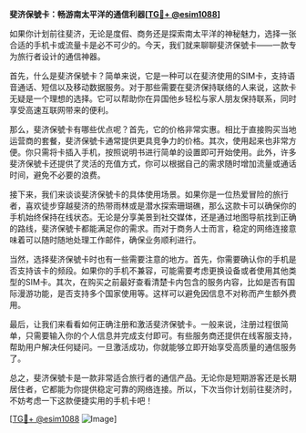 **斐济保號卡：畅游南太平洋的通信利器[[TG💪+ @esim1088](https://t.me/s/esim1088)]**

如果你计划前往斐济，无论是度假、商务还是探索南太平洋的神秘魅力，选择一张合适的手机卡或流量卡是必不可少的。今天，我们就来聊聊斐济保號卡——一款专为旅行者设计的通信神器。

首先，什么是斐济保號卡？简单来说，它是一种可以在斐济使用的SIM卡，支持语音通话、短信以及移动数据服务。对于那些需要在斐济保持联络的人来说，这款卡无疑是一个理想的选择。它可以帮助你在异国他乡轻松与家人朋友保持联系，同时享受高速互联网带来的便利。

那么，斐济保號卡有哪些优点呢？首先，它的价格非常实惠。相比于直接购买当地运营商的套餐，斐济保號卡通常提供更具竞争力的价格。其次，使用起来也非常方便。你只需将卡插入手机，按照说明书进行简单的设置即可开始使用。此外，许多斐济保號卡还提供了灵活的充值方式，你可以根据自己的需求随时增加流量或通话时间，避免不必要的浪费。

接下来，我们来谈谈斐济保號卡的具体使用场景。如果你是一位热爱冒险的旅行者，喜欢徒步穿越斐济的热带雨林或是潜水探索珊瑚礁，那么这款卡可以确保你的手机始终保持在线状态。无论是分享美景到社交媒体，还是通过地图导航找到正确的路线，斐济保號卡都能满足你的需求。而对于商务人士而言，稳定的网络连接意味着可以随时随地处理工作邮件，确保业务顺利进行。

当然，选择斐济保號卡时也有一些需要注意的地方。首先，你需要确认你的手机是否支持该卡的频段。如果你的手机不兼容，可能需要考虑更换设备或者使用其他类型的SIM卡。其次，在购买之前最好查看清楚卡内包含的服务内容，比如是否有国际漫游功能，是否支持多个国家使用等。这样可以避免因信息不对称而产生额外费用。

最后，让我们来看看如何正确注册和激活斐济保號卡。一般来说，注册过程很简单，只需要输入你的个人信息并完成支付即可。有些服务商还提供在线客服支持，帮助用户解决任何疑问。一旦激活成功，你就能够立即开始享受高质量的通信服务了。

总之，斐济保號卡是一款非常适合旅行者的通信产品。无论你是短期游客还是长期居住者，它都能为你提供稳定可靠的网络连接。所以，下次当你计划前往斐济时，不妨考虑一下这款便捷实用的手机卡吧！

[[TG💪+ @esim1088](https://t.me/s/esim1088) ![Image](https://i.postimg.cc/4NQfJmqS/Snipaste-2025-05-13-00-14-12.png)]